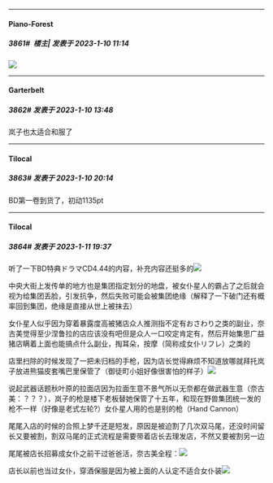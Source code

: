 

*****

####  Piano-Forest  
##### 3861#         楼主| 发表于 2023-1-10 11:14

<img src="https://p.sda1.dev/9/945fd2cde73d8c1512094ad1bbf16a9b/20230110_111202.jpg" referrerpolicy="no-referrer">



*****

####  Garterbelt  
##### 3862#       发表于 2023-1-10 13:48

岚子也太适合和服了



*****

####  Tilocal  
##### 3863#       发表于 2023-1-10 20:14

BD第一卷到货了，初动1135pt



*****

####  Tilocal  
##### 3864#       发表于 2023-1-11 19:37

听了一下BD特典ドラマCD4.44的内容，补充内容还挺多的<img src="https://static.saraba1st.com/image/smiley/face2017/026.png" referrerpolicy="no-referrer">

中央大街上发传单的地方也是集团指定划分的地盘，被女仆星人的霸占了之后就会视为给集团丢脸，引发抗争，然后失败可能会被集团绝缘（解释了一下破门还有概率回到集团，绝缘是直接从世上被抹去）

女仆星人似乎因为穿着暴露度高被猪店众人推测指不定有おさわり之类的副业，奈古美觉得至少涅鲁拉的店应该没有吧但是众人一口咬定肯定有，然后开始集思广益猪店瞒着上面也能搞点什么副业，掏耳朵，按摩（简称成女仆リフレ）之类的

店里扫除的时候发现了一把未归档的手枪，因为店长觉得麻烦不知道放哪就拜托岚子放进熊猫皮套嘴巴里保管了（御徒町小姐好像很害怕的样子）<img src="https://static.saraba1st.com/image/smiley/face2017/125.png" referrerpolicy="no-referrer">

说起武器话题秋叶原的拉面店因为拉面生意不景气所以无奈都在做武器生意（奈古美：？？？），岚子的枪是楼下老板替她保管了十五年，和现在野兽集团统一发的枪不一样（好像是老式左轮?）女仆星人用的也是别的枪（Hand Cannon）

尾尾入店的时候的合照上梦千还是短发，原因是被迫割了几次双马尾，还没时间留长又要被割，割双马尾的正式流程是需要带着店长去理发店，不然又要被割另一边

尾尾被店长招募成女仆之前干过爸爸活，奈古美全程：<img src="https://static.saraba1st.com/image/smiley/face2017/105.png" referrerpolicy="no-referrer">

店长以前也当过女仆，穿酒保服是因为被上面的人认定不适合女仆装<img src="https://static.saraba1st.com/image/smiley/face2017/176.png" referrerpolicy="no-referrer">

